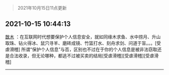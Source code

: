> 2021年10月15日11点更新
<link rel="stylesheet" href="https://cdn.jsdelivr.net/gh/taotie6/sampleJSON@main/css/photo_show.css">
<meta name="referrer" content="no-referrer" />


 ## 2021-10-15 10:44:13 

 [㪚木](https://www.coolapk.com/feed/30700814?shareKey=OTkwNzViYjNhZjY3NjE2OGVlZTQ~) ：在互联网时代想要保护个人信息安全，就如同缘木求鱼、水中捞月、升山取珠、钻火得冰、鼠穴寻羊、磨砖成镜、竹篮打水、刻舟求剑、问道于盲。。。[受虐滑稽]
所谓“保护个人信息”与否，区别也不过在于你的个人信息是被非法窃取还是合法收录，但无论哪种<!--break-->，都逃不过被买卖的结局[受虐滑稽][受虐滑稽][受虐滑稽] 

<div class="album">
</div>

 ------- 

